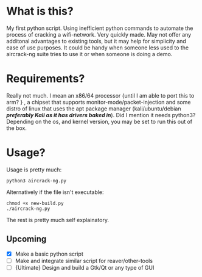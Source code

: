 # What is this?
My first python script. Using inefficient python commands to automate the process of cracking a wifi-network. Very quickly made. May not offer any additonal advantages to existing tools, but it may help for simplicity and ease of use purposes. It could be handy when someone less used to the aircrack-ng suite tries to use it or when someone is doing a demo.
# Requirements?
Really not much. I mean an x86/64 processor {until I am able to port this to arm? } , a chipset that supports monitor-mode/packet-injection and some distro of linux that uses the apt package manager (kali/ubuntu/debian **_preferably Kali as it has drivers baked in_**). Did I mention it needs python3? Depending on the os, and kernel version, you may be set to run this out of the box. 
# Usage?
Usage is pretty much:
```
python3 aircrack-ng.py 
```
Alternatively if the file isn't executable: 
```
chmod +x new-build.py
./aircrack-ng.py
```
The rest is pretty much self explainatory.
## Upcoming
- [x] Make a basic python script
- [ ] Make and integrate similar script for reaver/other-tools
- [ ] {Ultimate} Design and build a Gtk/Qt or any type of GUI
